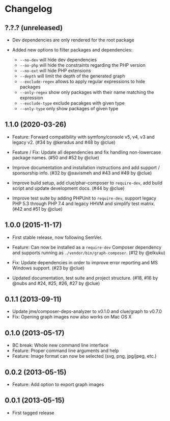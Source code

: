 # Changelog

## ?.?.? (unreleased)

* Dev dependencies are only rendered for the root package

* Added new options to filter packages and dependencies:
    * `--no-dev` will hide dev dependencies
    * `--no-php` will hide the constraints regarding the PHP version
    * `--no-ext` will hide PHP extensions
    * `--depth` will limit the depth of the generated graph
    * `--exclude-regex` allows to apply regular expressions to hide packages
    * `--only-regex` show only packages with their name matching the expression
    * `--exclude-type` exclude pacakges with given type
    * `--only-type` only show packages of given type

## 1.1.0 (2020-03-26)

*   Feature: Forward compatibility with symfony/console v5, v4, v3 and legacy v2.
    (#34 by @keradus and #48 by @clue)

*   Feature / Fix: Update all dependencies and fix handling non-lowercase package names.
    (#50 and #52 by @clue)

*   Improve documentation and installation instructions and add support / sponsorship info.
    (#32 by @xavismeh and #43 and #49 by @clue)

*   Improve build setup, add clue/phar-composer to `require-dev`, add build script and update development docs.
    (#44 by @clue)

*   Improve test suite by adding PHPUnit to `require-dev`,
    support legacy PHP 5.3 through PHP 7.4 and legacy HHVM and simplify test matrix.
    (#42 and #51 by @clue)


## 1.0.0 (2015-11-17)

*   First stable release, now following SemVer.

*   Feature: Can now be installed as a `require-dev` Composer dependency and
    supports running as `./vendor/bin/graph-composer`.
    (#12 by @elkuku)
    
*   Fix: Update dependencies in order to improve error reporting and
    MS Windows support.
    (#23 by @clue)

*   Updated documentation, test suite and project structure.
    (#18, #16 by @nubs and #24, #25, #26, #27 by @clue)

## 0.1.1 (2013-09-11)

* Update jms/composer-deps-analyzer to v0.1.0 and clue/graph to v0.7.0
* Fix: Opening graph images now also works on Mac OS X

## 0.1.0 (2013-05-17)

* BC break: Whole new command line interface
* Feature: Proper command line arguments and help
* Feature: Image format can now be selected (svg, png, jpg/jpeg, etc.)

## 0.0.2 (2013-05-15)

* Feature: Add option to export graph images

## 0.0.1 (2013-05-15)

* First tagged release

